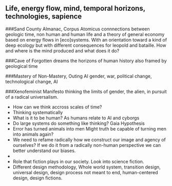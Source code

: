 ## Life, energy flow, mind, temporal horizons, technologies, sapience

###Sand County Almanac, Corpus Atomicus
connnections between geologic time, non human and human life and a theory of general economy based on energy flows in [eco]systems. With an orientation toward a kind of deep ecology but with different consequences for leopold and bataille. How and where is the mind produced and what does it do? 

###Cave of Forgotten dreams
the horizons of human history also framed by geological time

###Mastery of Non-Mastery, Outing AI
gender, war, political change, technological change, AI

###Xenofeminist Manifesto
thinking the limits of gender, the alien, in pursuit of a radical universalism.


- How can we think accross scales of time?
- Thinking systematically
- What is it to be human? As humans relate to AI and cyborgs
- Do large systems do something like thinking? Gaia Hypothesis
- Error has turned animals into men Might truth be capable of turning men into animals again?
- We need to refame radically how we construct our image and agency of ourselves? If we do it from a radically non-human perspective we can better understand our biases.
- 
- Role that fiction plays in our society. Look into science fiction.
- Different design methodology, Whole world system, transition design, universal design, design process not meant to end, human-centered design, design fictions.
